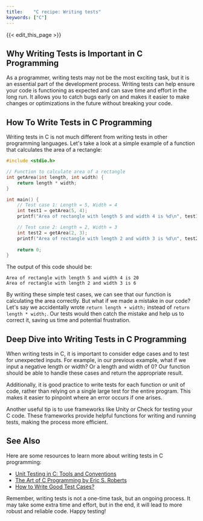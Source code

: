 ```yaml
---
title:    "C recipe: Writing tests"
keywords: ["C"]
---
```


{{< edit_this_page >}}

## Why Writing Tests is Important in C Programming

As a programmer, writing tests may not be the most exciting task, but it is an essential part of the development process. Writing tests can help ensure your code is functioning as expected and can save time and effort in the long run. It allows you to catch bugs early on and makes it easier to make changes or optimizations in the future without breaking your code.

## How To Write Tests in C Programming

Writing tests in C is not much different from writing tests in other programming languages. Let's take a look at a simple example of a function that calculates the area of a rectangle:

```C
#include <stdio.h>

// Function to calculate area of a rectangle
int getArea(int length, int width) {
    return length * width;
}

int main() {
    // Test case 1: Length = 5, Width = 4
    int test1 = getArea(5, 4);
    printf("Area of rectangle with length 5 and width 4 is %d\n", test1);

    // Test case 2: Length = 2, Width = 3
    int test2 = getArea(2, 3);
    printf("Area of rectangle with length 2 and width 3 is %d\n", test2);
    
    return 0;
}
```

The output of this code should be:

```
Area of rectangle with length 5 and width 4 is 20
Area of rectangle with length 2 and width 3 is 6
```

By writing these simple test cases, we can see that our function is calculating the area correctly. But what if we made a mistake in our code? Let's say we accidentally wrote `return length + width;` instead of `return length * width;`. Our tests would then catch the mistake and help us to correct it, saving us time and potential frustration.

## Deep Dive into Writing Tests in C Programming

When writing tests in C, it is important to consider edge cases and to test for unexpected inputs. For example, in our previous example, what if we input a negative length or width? Or a length and width of 0? Our function should be able to handle these cases and return the appropriate result.

Additionally, it is good practice to write tests for each function or unit of code, rather than relying on a single large test for the entire program. This makes it easier to pinpoint where an error occurs if one arises.

Another useful tip is to use frameworks like Unity or Check for testing your C code. These frameworks provide helpful functions for writing and running tests, making the process more efficient.

## See Also

Here are some resources to learn more about writing tests in C programming:

- [Unit Testing in C: Tools and Conventions](https://www.drdobbs.com/cpp/unit-testing-in-c-tools-and-conventions/240165163)
- [The Art of C Programming by Eric S. Roberts](https://cs.stanford.edu/people/eroberts/courses/soco/projects/2000-01/software-eng/testing/testing.htm)
- [How to Write Good Test Cases?](https://www.softwaretestinghelp.com/how-to-write-good-test-cases/)

Remember, writing tests is not a one-time task, but an ongoing process. It may take some extra time and effort, but in the end, it will lead to more robust and reliable code. Happy testing!